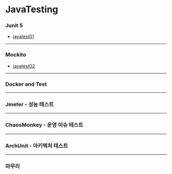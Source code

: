 # JavaTesting
### Junit 5 
 - [javatest01](https://github.com/yhxkit/JavaTesting/blob/master/readme/README_javatest01.md)

***

### Mockito
- [javatest02](https://github.com/yhxkit/JavaTesting/blob/master/readme/README_javatest02.md)

***

### Docker and Test

***

### Jmeter - 성능 테스트 

***

### ChaosMonkey - 운영 이슈 테스트

***

### ArchUnit - 아키텍처 테스트 

*** 

### 마무리 